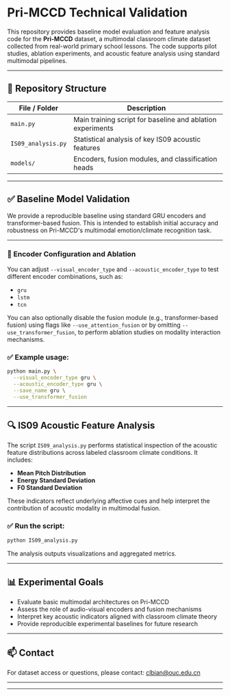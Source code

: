 # Pri-MCCD Technical Validation

This repository provides baseline model evaluation and feature analysis code for the **Pri-MCCD** dataset, a multimodal classroom climate dataset collected from real-world primary school lessons. The code supports pilot studies, ablation experiments, and acoustic feature analysis using standard multimodal pipelines.

---

## 📂 Repository Structure

| File / Folder         | Description                                                                 |
|------------------------|-----------------------------------------------------------------------------|
| `main.py`             | Main training script for baseline and ablation experiments                  |
| `IS09_analysis.py`    | Statistical analysis of key IS09 acoustic features                          |
| `models/`             | Encoders, fusion modules, and classification heads                          |


---

## ✅ Baseline Model Validation 

We provide a reproducible baseline using standard GRU encoders and transformer-based fusion. This is intended to establish initial accuracy and robustness on Pri-MCCD's multimodal emotion/climate recognition task.

---

### 🔧 Encoder Configuration and Ablation

You can adjust `--visual_encoder_type` and `--acoustic_encoder_type` to test different encoder combinations, such as:

- `gru`
- `lstm`
- `tcn`



You can also optionally disable the fusion module (e.g., transformer-based fusion) using flags like `--use_attention_fusion` or by omitting `--use_transformer_fusion`, to perform ablation studies on modality interaction mechanisms.

### ✅ Example usage:

```bash
python main.py \
  --visual_encoder_type gru \
  --acoustic_encoder_type gru \
  --save_name gru \
  --use_transformer_fusion
````

---

## 🔍 IS09 Acoustic Feature Analysis

The script `IS09_analysis.py` performs statistical inspection of the acoustic feature distributions across labeled classroom climate conditions. It includes:

* **Mean Pitch Distribution**
* **Energy Standard Deviation**
* **F0 Standard Deviation**


These indicators reflect underlying affective cues and help interpret the contribution of acoustic modality in multimodal fusion.

### ✅ Run the script:

```bash
python IS09_analysis.py
```

The analysis outputs visualizations and aggregated metrics.

---

## 📊 Experimental Goals

* Evaluate basic multimodal architectures on Pri-MCCD
* Assess the role of audio-visual encoders and fusion mechanisms
* Interpret key acoustic indicators aligned with classroom climate theory
* Provide reproducible experimental baselines for future research

---

## 📫 Contact

For dataset access or questions, please contact:
clbian@ouc.edu.cn

---



---


